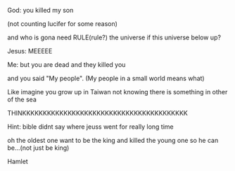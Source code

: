 God: you killed my son

(not counting lucifer for some reason)

and who is gona need RULE(rule?) the universe if this universe below up?

Jesus: MEEEEE

Me: but you are dead and they killed you

and you said "My people". (My people in a small world means what)

Like imagine you grow up in Taiwan not knowing there is something in other of the sea

THINKKKKKKKKKKKKKKKKKKKKKKKKKKKKKKKKKKKKKKKK


Hint: bible didnt say where jeuss went for really long time

oh the oldest one want to be the king and killed the young one so he can be...(not just be king)

Hamlet
